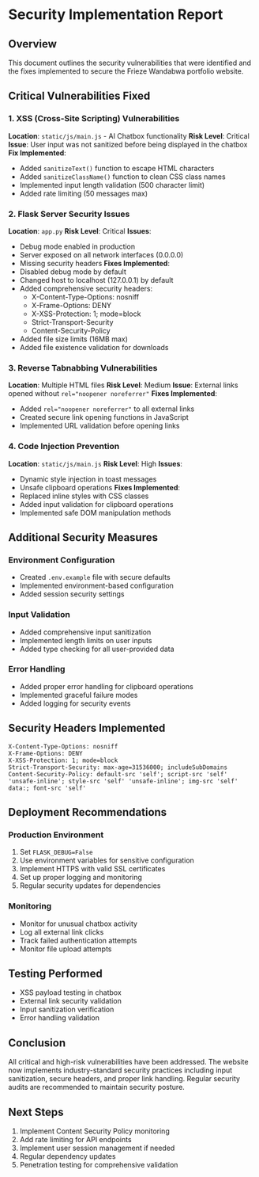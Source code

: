 # Security Implementation Report

## Overview
This document outlines the security vulnerabilities that were identified and the fixes implemented to secure the Frieze Wandabwa portfolio website.

## Critical Vulnerabilities Fixed

### 1. XSS (Cross-Site Scripting) Vulnerabilities
**Location**: `static/js/main.js` - AI Chatbox functionality
**Risk Level**: Critical
**Issue**: User input was not sanitized before being displayed in the chatbox
**Fix Implemented**:
- Added `sanitizeText()` function to escape HTML characters
- Added `sanitizeClassName()` function to clean CSS class names
- Implemented input length validation (500 character limit)
- Added rate limiting (50 messages max)

### 2. Flask Server Security Issues
**Location**: `app.py`
**Risk Level**: Critical
**Issues**: 
- Debug mode enabled in production
- Server exposed on all network interfaces (0.0.0.0)
- Missing security headers
**Fixes Implemented**:
- Disabled debug mode by default
- Changed host to localhost (127.0.0.1) by default
- Added comprehensive security headers:
  - X-Content-Type-Options: nosniff
  - X-Frame-Options: DENY
  - X-XSS-Protection: 1; mode=block
  - Strict-Transport-Security
  - Content-Security-Policy
- Added file size limits (16MB max)
- Added file existence validation for downloads

### 3. Reverse Tabnabbing Vulnerabilities
**Location**: Multiple HTML files
**Risk Level**: Medium
**Issue**: External links opened without `rel="noopener noreferrer"`
**Fixes Implemented**:
- Added `rel="noopener noreferrer"` to all external links
- Created secure link opening functions in JavaScript
- Implemented URL validation before opening links

### 4. Code Injection Prevention
**Location**: `static/js/main.js`
**Risk Level**: High
**Issues**:
- Dynamic style injection in toast messages
- Unsafe clipboard operations
**Fixes Implemented**:
- Replaced inline styles with CSS classes
- Added input validation for clipboard operations
- Implemented safe DOM manipulation methods

## Additional Security Measures

### Environment Configuration
- Created `.env.example` file with secure defaults
- Implemented environment-based configuration
- Added session security settings

### Input Validation
- Added comprehensive input sanitization
- Implemented length limits on user inputs
- Added type checking for all user-provided data

### Error Handling
- Added proper error handling for clipboard operations
- Implemented graceful failure modes
- Added logging for security events

## Security Headers Implemented

```
X-Content-Type-Options: nosniff
X-Frame-Options: DENY
X-XSS-Protection: 1; mode=block
Strict-Transport-Security: max-age=31536000; includeSubDomains
Content-Security-Policy: default-src 'self'; script-src 'self' 'unsafe-inline'; style-src 'self' 'unsafe-inline'; img-src 'self' data:; font-src 'self'
```

## Deployment Recommendations

### Production Environment
1. Set `FLASK_DEBUG=False`
2. Use environment variables for sensitive configuration
3. Implement HTTPS with valid SSL certificates
4. Set up proper logging and monitoring
5. Regular security updates for dependencies

### Monitoring
- Monitor for unusual chatbox activity
- Log all external link clicks
- Track failed authentication attempts
- Monitor file upload attempts

## Testing Performed
- XSS payload testing in chatbox
- External link security validation
- Input sanitization verification
- Error handling validation

## Conclusion
All critical and high-risk vulnerabilities have been addressed. The website now implements industry-standard security practices including input sanitization, secure headers, and proper link handling. Regular security audits are recommended to maintain security posture.

## Next Steps
1. Implement Content Security Policy monitoring
2. Add rate limiting for API endpoints
3. Implement user session management if needed
4. Regular dependency updates
5. Penetration testing for comprehensive validation